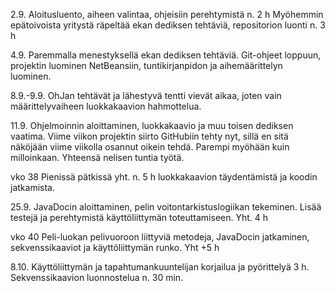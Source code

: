 2.9.
Aloitusluento, aiheen valintaa, ohjeisiin perehtymistä n. 2 h
Myöhemmin epätoivoista yritystä räpeltää ekan dediksen tehtäviä, repositorion luonti n. 3 h

4.9.
Paremmalla menestyksellä ekan dediksen tehtäviä. Git-ohjeet loppuun, projektin luominen NetBeansiin, tuntikirjanpidon ja aihemäärittelyn luominen.

8.9.-9.9.
OhJan tehtävät ja lähestyvä tentti vievät aikaa, joten vain määrittelyvaiheen luokkakaavion hahmottelua.

11.9.
Ohjelmoinnin aloittaminen, luokkakaavio ja muu toisen dediksen vaatima. Viime viikon projektin siirto GitHubiin tehty nyt, sillä en sitä näköjään viime viikolla osannut oikein tehdä. Parempi myöhään kuin milloinkaan. Yhteensä nelisen tuntia työtä.


vko 38
Pienissä pätkissä yht. n. 5 h luokkakaavion täydentämistä ja koodin jatkamista.

25.9.
JavaDocin aloittaminen, pelin voitontarkistuslogiikan tekeminen. Lisää testejä ja perehtymistä käyttöliittymän toteuttamiseen. Yht. 4 h

vko 40
Peli-luokan pelivuoroon liittyviä metodeja, JavaDocin jatkaminen, sekvenssikaaviot ja käyttöliittymän runko. Yht +5 h

8.10.
Käyttöliittymän ja tapahtumankuuntelijan korjailua ja pyörittelyä 3 h. Sekvenssikaavion luonnostelua n. 30 min.
